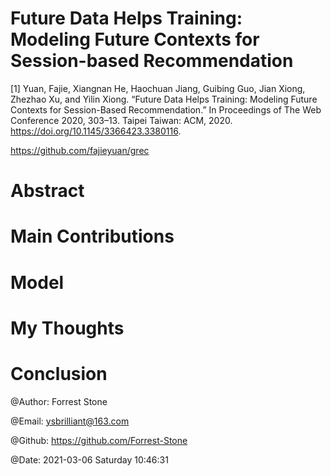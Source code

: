 # Future Data Helps Training: Modeling Future Contexts for Session-based Recommendation

[1] Yuan, Fajie, Xiangnan He, Haochuan Jiang, Guibing Guo, Jian Xiong, Zhezhao Xu, and Yilin Xiong. “Future Data Helps Training: Modeling Future Contexts for Session-Based Recommendation.” In Proceedings of The Web Conference 2020, 303–13. Taipei Taiwan: ACM, 2020. https://doi.org/10.1145/3366423.3380116.

https://github.com/fajieyuan/grec

# Abstract

# Main Contributions

# Model

# My Thoughts

# Conclusion

@Author: Forrest Stone

@Email: ysbrilliant@163.com

@Github: https://github.com/Forrest-Stone

@Date: 2021-03-06 Saturday 10:46:31
